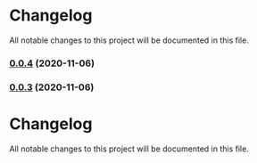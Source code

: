 # Changelog

All notable changes to this project will be documented in this file.

### [0.0.4](https://github.com/validatedid/did-auth-oidc-siop/compare/v0.0.2...v0.0.4) (2020-11-06)

### [0.0.3](https://github.com/validatedid/did-auth-oidc-siop/compare/v0.0.2...v0.0.3) (2020-11-06)

# Changelog

All notable changes to this project will be documented in this file.
